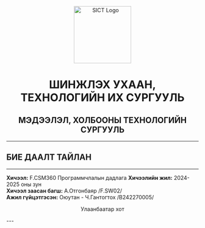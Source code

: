 <p align="center">
<img src="https://www.must.edu.mn/media/uploads/2022/08/10/image-20220810124218-2.png" alt="SICT Logo" width="150"/>
</p>
 
<h1 align="center">ШИНЖЛЭХ УХААН, ТЕХНОЛОГИЙН ИХ СУРГУУЛЬ</h1>
<h2 align="center">МЭДЭЭЛЭЛ, ХОЛБООНЫ ТЕХНОЛОГИЙН СУРГУУЛЬ</h2>
 
---
 
## БИЕ ДААЛТ ТАЙЛАН
 
---
 
**Хичээл:** F.CSM360 Программчлалын дадлага
**Хичээлийн жил:** 2024-2025 оны зун  
**Хичээл заасан багш:** А.Отгонбаяр /F.SW02/  
**Ажил гүйцэтгэсэн:** Оюутан - Ч.Гантогтох /B242270005/  
 
<p align="center">
Улаанбаатар хот  
</p>
---
